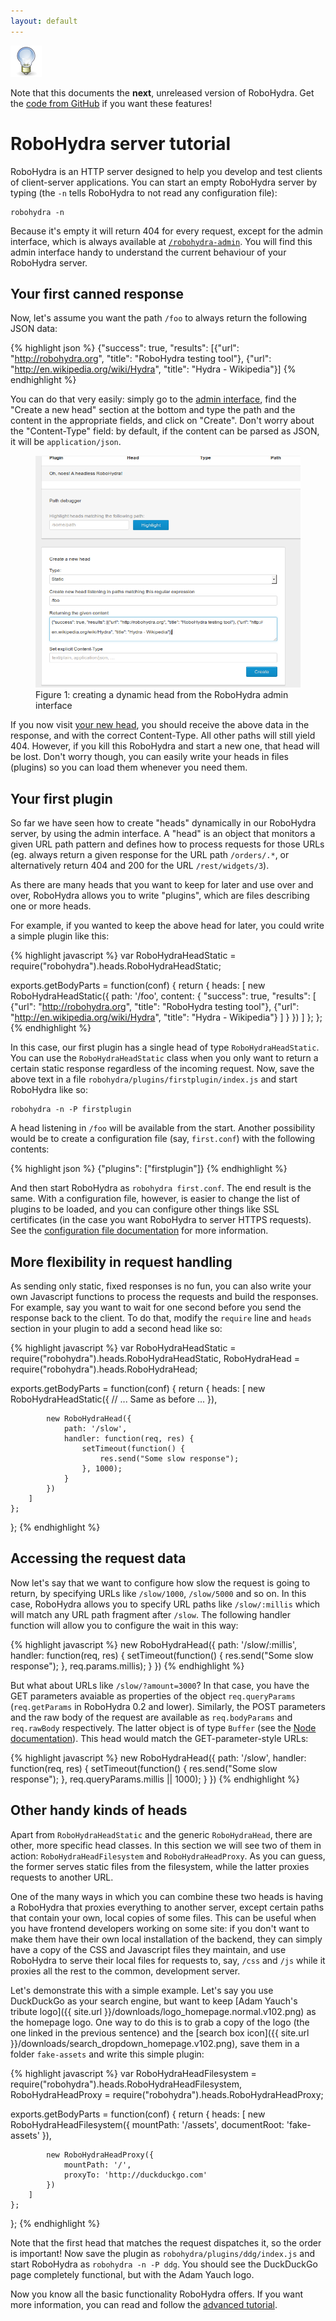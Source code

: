 ```yaml
---
layout: default
---
```

<div class="info">
  <img src="/static/img/dialog-information.png"/>

  Note that this documents the <strong>next</strong>, unreleased
  version of RoboHydra. Get the <a
  href="https://github.com/robohydra/robohydra">code from GitHub</a>
  if you want these features!
</div>

RoboHydra server tutorial
=========================

RoboHydra is an HTTP server designed to help you develop and test clients
of client-server applications. You can start an empty RoboHydra server
by typing (the `-n` tells RoboHydra to not read any configuration file):

    robohydra -n

Because it's empty it will return 404 for every request, except for
the admin interface, which is always available at
[`/robohydra-admin`](http://localhost:3000/robohydra-admin). You will
find this admin interface handy to understand the current behaviour of
your RoboHydra server.


Your first canned response
--------------------------

Now, let's assume you want the path `/foo` to always return the
following JSON data:

{% highlight json %}
{"success": true,
 "results": [{"url": "http://robohydra.org",
              "title": "RoboHydra testing tool"},
             {"url": "http://en.wikipedia.org/wiki/Hydra",
              "title": "Hydra - Wikipedia"}]
{% endhighlight %}

You can do that very easily: simply go to the [admin
interface](http://localhost:3000/robohydra-admin), find the "Create a
new head" section at the bottom and type the path and the content in
the appropriate fields, and click on "Create". Don't worry about the
"Content-Type" field: by default, if the content can be parsed as
JSON, it will be `application/json`.

<figure>
  <img src="../../static/img/robohydra-admin1.png" />
  <figcaption>Figure 1: creating a dynamic head from the RoboHydra
  admin interface</figcaption>
</figure>

If you now visit [your new head](http://localhost:3000/foo), you
should receive the above data in the response, and with the correct
Content-Type. All other paths will still yield 404. However, if you
kill this RoboHydra and start a new one, that head will be lost. Don't
worry though, you can easily write your heads in files (plugins) so
you can load them whenever you need them.


Your first plugin
-----------------

So far we have seen how to create "heads" dynamically in our RoboHydra
server, by using the admin interface. A "head" is an object that
monitors a given URL path pattern and defines how to process requests
for those URLs (eg. always return a given response for the URL path
`/orders/.*`, or alternatively return 404 and 200 for the URL
`/rest/widgets/3`).

As there are many heads that you want to keep for later and use over
and over, RoboHydra allows you to write "plugins", which are files
describing one or more heads.

For example, if you wanted to keep the above head for later, you could
write a simple plugin like this:

{% highlight javascript %}
var RoboHydraHeadStatic = require("robohydra").heads.RoboHydraHeadStatic;

exports.getBodyParts = function(conf) {
    return {
        heads: [
            new RoboHydraHeadStatic({
                path: '/foo',
                content: {
                    "success": true,
                    "results": [
                        {"url": "http://robohydra.org",
                         "title": "RoboHydra testing tool"},
                        {"url": "http://en.wikipedia.org/wiki/Hydra",
                         "title": "Hydra - Wikipedia"}
                    ]
                }
            })
        ]
    };
};
{% endhighlight %}

In this case, our first plugin has a single head of type
`RoboHydraHeadStatic`. You can use the `RoboHydraHeadStatic` class
when you only want to return a certain static response regardless of
the incoming request. Now, save the above text in a file
`robohydra/plugins/firstplugin/index.js` and start RoboHydra like so:

    robohydra -n -P firstplugin

A head listening in `/foo` will be available from the start. Another
possibility would be to create a configuration file (say,
`first.conf`) with the following contents:

{% highlight json %}
{"plugins": ["firstplugin"]}
{% endhighlight %}

And then start RoboHydra as `robohydra first.conf`. The end result is
the same. With a configuration file, however, is easier to change the
list of plugins to be loaded, and you can configure other things like
SSL certificates (in the case you want RoboHydra to server HTTPS
requests). See the [configuration file
documentation](/documentation/next/configuration/) for more
information.


More flexibility in request handling
------------------------------------

As sending only static, fixed responses is no fun, you can also write
your own Javascript functions to process the requests and build the
responses. For example, say you want to wait for one second before you
send the response back to the client. To do that, modify the `require`
line and `heads` section in your plugin to add a second head like so:

{% highlight javascript %}
var RoboHydraHeadStatic = require("robohydra").heads.RoboHydraHeadStatic,
    RoboHydraHead       = require("robohydra").heads.RoboHydraHead;

exports.getBodyParts = function(conf) {
    return {
        heads: [
            new RoboHydraHeadStatic({
                // ... Same as before ...
            }),
            

            new RoboHydraHead({
                path: '/slow',
                handler: function(req, res) {
                    setTimeout(function() {
                        res.send("Some slow response");
                    }, 1000);
                }
            })
        ]
    };
};
{% endhighlight %}


Accessing the request data
--------------------------

Now let's say that we want to configure how slow the request is going
to return, by specifying URLs like `/slow/1000`, `/slow/5000` and so
on. In this case, RoboHydra allows you to specify URL paths like
`/slow/:millis` which will match any URL path fragment after
`/slow`. The following handler function will allow you to configure
the wait in this way:

{% highlight javascript %}
new RoboHydraHead({
    path: '/slow/:millis',
    handler: function(req, res) {
        setTimeout(function() {
            res.send("Some slow response");
        }, req.params.millis);
    }
})
{% endhighlight %}

But what about URLs like `/slow/?amount=3000`? In that case, you have
the GET parameters avaiable as properties of the object
`req.queryParams` (`req.getParams` in RoboHydra 0.2 and
lower). Similarly, the POST parameters and the raw body of the request
are available as `req.bodyParams` and `req.rawBody` respectively. The
latter object is of type `Buffer` (see the [Node
documentation](http://nodejs.org/docs/latest/api/buffer.html)). This
head would match the GET-parameter-style URLs:

{% highlight javascript %}
new RoboHydraHead({
    path: '/slow',
    handler: function(req, res) {
        setTimeout(function() {
            res.send("Some slow response");
        }, req.queryParams.millis || 1000);
    }
})
{% endhighlight %}


Other handy kinds of heads
--------------------------

Apart from `RoboHydraHeadStatic` and the generic `RoboHydraHead`,
there are other, more specific head classes. In this section we will
see two of them in action: `RoboHydraHeadFilesystem` and
`RoboHydraHeadProxy`. As you can guess, the former serves static files
from the filesystem, while the latter proxies requests to another URL.

One of the many ways in which you can combine these two heads is
having a RoboHydra that proxies everything to another server, except
certain paths that contain your own, local copies of some files. This
can be useful when you have frontend developers working on some site:
if you don't want to make them have their own local installation of
the backend, they can simply have a copy of the CSS and Javascript
files they maintain, and use RoboHydra to serve their local files for
requests to, say, `/css` and `/js` while it proxies all the rest to
the common, development server.

Let's demonstrate this with a simple example. Let's say you use
DuckDuckGo as your search engine, but want to keep [Adam Yauch's
tribute logo]({{ site.url }}/downloads/logo_homepage.normal.v102.png)
as the homepage logo. One way to do this is to grab a copy of the logo
(the one linked in the previous sentence) and the [search box
icon]({{ site.url }}/downloads/search_dropdown_homepage.v102.png),
save them in a folder `fake-assets` and write this simple plugin:

{% highlight javascript %}
var RoboHydraHeadFilesystem = require("robohydra").heads.RoboHydraHeadFilesystem,
    RoboHydraHeadProxy      = require("robohydra").heads.RoboHydraHeadProxy;

exports.getBodyParts = function(conf) {
    return {
        heads: [
            new RoboHydraHeadFilesystem({
                mountPath: '/assets',
                documentRoot: 'fake-assets'
            }),

            new RoboHydraHeadProxy({
                mountPath: '/',
                proxyTo: 'http://duckduckgo.com'
            })
        ]
    };
};
{% endhighlight %}

Note that the first head that matches the request dispatches it, so
the order is important! Now save the plugin as
`robohydra/plugins/ddg/index.js` and start RoboHydra as `robohydra -n
-P ddg`. You should see the DuckDuckGo page completely functional, but
with the Adam Yauch logo.

Now you know all the basic functionality RoboHydra offers. If you want
more information, you can read and follow the <a
href="advanced/">advanced tutorial</a>.
